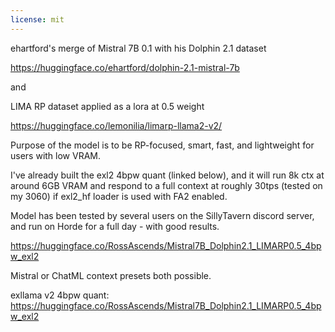 ```yaml
---
license: mit
---
```


ehartford's merge of Mistral 7B 0.1 with his Dolphin 2.1 dataset

https://huggingface.co/ehartford/dolphin-2.1-mistral-7b

and

LIMA RP dataset applied as a lora at 0.5 weight

https://huggingface.co/lemonilia/limarp-llama2-v2/

Purpose of the model is to be RP-focused, smart, fast, and lightweight for users with low VRAM.

I've already built the exl2 4bpw quant (linked below), and it will run 8k ctx at around 6GB VRAM and respond to a full context at roughly 30tps (tested on my 3060) if exl2_hf loader is used with FA2 enabled. 

Model has been tested by several users on the SillyTavern discord server, and run on Horde for a full day - with good results.

https://huggingface.co/RossAscends/Mistral7B_Dolphin2.1_LIMARP0.5_4bpw_exl2

Mistral or ChatML context presets both possible.

exllama v2 4bpw quant: https://huggingface.co/RossAscends/Mistral7B_Dolphin2.1_LIMARP0.5_4bpw_exl2
